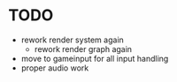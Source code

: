 # TODO
* rework render system again
    * rework render graph again
* move to gameinput for all input handling
* proper audio work